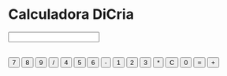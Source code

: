 <html lang = "en">
<head>
  <meta charset="UTF-8">
  <meta http-equiv="X-UA-Compatible" content="IE=edge">
  <meta name="viewport" content="width=device-width, initial-scale=1.0">
  <link rel="stylesheet" href="Calculadora/Calculadora-Css.css">
<title> Calculadora DiCria </title>

</head>
<body>

<div id= "Calculadora">
<h1> Calculadora DiCria </h1>
<form name= "clique">
	
  <input id="caixaCalculo" type= "text" name= "numero"> <br> <br>

  <input type="button" value= "7" onclick= "clique.numero.value += '7' ">
  <input id="botão" type= "button" value= "8" onclick= "clique.numero.value += '8' ">
  <input id="botão" type= "button" value= "9" onclick= "clique.numero.value += '9' ">
  <input id="botãoEspecial" type= "button" value= "/" onclick= "clique.numero.value += '/' ">
  
  <input type = "button" value= "4" onclick= "clique.numero.value += '4' ">
  <input id="botão" type= "button" value= "5" onclick= "clique.numero.value += '5' ">
  <input id="botão" type= "button" value= "6" onclick= "clique.numero.value += '6' ">
  <input id="botãoEspecial" type= "button" value= "-" onclick= "clique.numero.value += '-' ">
  
  
  <input type="button" value= "1" onclick= "clique.numero.value += '1' ">
  <input id="botão" type= "button" value= "2" onclick= "clique.numero.value += '2' ">
  <input id="botão" type= "button" value= "3" onclick= "clique.numero.value += '3' ">
  <input id="botãoEspecial" type= "button" value= "*" onclick= "clique.numero.value += '*' ">
  
  
  <input id= "botãoC" type= "button" value= "C" onclick= "clique.numero.value = ' ' " >
  <input id="botão" type= "button" value= "0" onclick= "clique.numero.value += '0' ">
  <input id="botãoEspecial" type= "button" value= "=" onclick= "clique.numero.value = eval(clique.numero.value) ">
	<input id="botãoEspecial" type= "button" value= "+" onclick= "clique.numero.value += '+' ">
  
</form>
</div>

</body>
</html>
